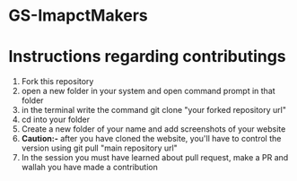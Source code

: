 # GS-ImapctMakers
<h1>Instructions regarding contributings</h1>
<ol>
<li>Fork this repository</li>
<li>open a new folder in your system and open command prompt in that folder</li>
<li>in the terminal write the command git clone "your forked repository url"</li>
<li>cd into your folder</li>
<li>Create a new folder of your name and add screenshots of your website</li>
<li><strong>Caution:-</strong> after you have cloned the website, you'll have to control the version using git pull "main repository url"</li>
<li>In the session you must have learned about pull request, make a PR and wallah you have made a contribution</li>
</ol>
